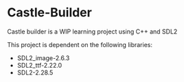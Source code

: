 # Castle-Builder
Castle builder is a WIP learning project using C++ and SDL2

This project is dependent on the following libraries:
- SDL2_image-2.6.3
- SDL2_ttf-2.22.0
- SDL2-2.28.5

